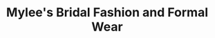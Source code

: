 ---
title: "Mylee's Bridal Fashion and Formal Wear"
url: /calgary/mylees-bridal-fashion-and-formal-wear/
shop: Kleidung
---